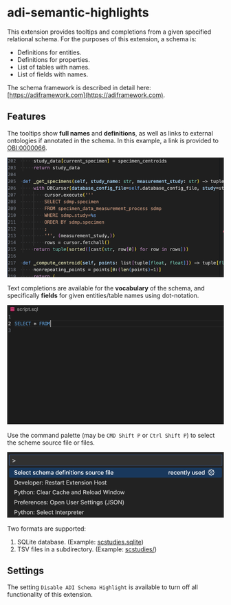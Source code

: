 # adi-semantic-highlights

This extension provides tooltips and completions from a given specified relational schema. For the purposes of this extension, a schema is:
- Definitions for entities.
- Definitions for properties.
- List of tables with names.
- List of fields with names.

The schema framework is described in detail here: [https://adiframework.com](https://adiframework.com).

## Features

The tooltips show **full names** and **definitions**, as well as links to external ontologies if annotated in the schema. In this example, a link is provided to [OBI:0000066](https://ontobee.org/ontology/OBI?iri=http://purl.obolibrary.org/obo/OBI_0000066).

![hovering](doc/hovers.gif)

Text completions are available for the **vocabulary** of the schema, and specifically **fields** for given entities/table names using dot-notation.

![completion](doc/completion.gif)

Use the command palette (may be `CMD Shift P` or `Ctrl Shift P`) to select the scheme source file or files.

![selectschema](doc/select_schema.gif)

Two formats are supported:
1. SQLite database. (Example: [scstudies.sqlite](https://github.com/nadeemlab/adi-semantic-highlights/raw/refs/heads/main/scstudies.sqlite))
2. TSV files in a subdirectory. (Example: [scstudies/](https://github.com/nadeemlab/adi-semantic-highlights/tree/main/scstudies))

## Settings

The setting `Disable ADI Schema Highlight` is available to turn off all functionality of this extension.

